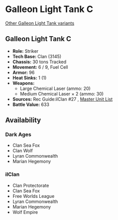 # Galleon Light Tank C 

[Other Galleon Light Tank variants](../galleon_light_tank.md) 

## Galleon Light Tank C 

- **Role:** Striker 
- **Tech Base:** Clan (3145) 
- **Chassis:** 30 tons Tracked 
- **Movement:** 6 / 9, Fuel Cell 
- **Armor:** 96 
- **Heat Sinks:** 1 (1) 
- **Weapons:** 
  - Large Chemical Laser (ammo: 20) 
  - Medium Chemical Laser × 2 (ammo: 30) 
- **Sources:** Rec Guide:ilClan #27 , [Master Unit List](http://masterunitlist.info/Unit/Details/9341) 
- **Battle Value:** 633 

## Availability 

### Dark Ages 

- Clan Sea Fox 
- Clan Wolf 
- Lyran Commonwealth 
- Marian Hegemony 

### ilClan 

- Clan Protectorate 
- Clan Sea Fox 
- Free Worlds League 
- Lyran Commonwealth 
- Marian Hegemony 
- Wolf Empire 

